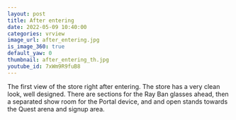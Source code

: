 ```yaml
---
layout: post
title: After entering
date: 2022-05-09 10:40:00
categories: vrview
image_url: after_entering.jpg
is_image_360: true
default_yaw: 0
thumbnail: after_entering_th.jpg
youtube_id: 7xWm9R9fuB8
---
```

The first view of the store right after entering. The store has a very clean look, well designed. There are sections for the Ray Ban glasses ahead, then a separated show room for the Portal device, and and open stands towards the Quest arena and signup area.

